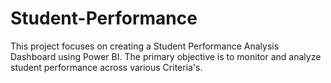 # Student-Performance
This project focuses on creating a Student Performance Analysis Dashboard using Power BI. The primary objective is to monitor and analyze student performance across various Criteria's.
